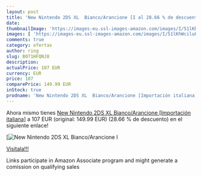 ```yaml
---
layout: post
title: 'New Nintendo 2DS XL  Bianco/Arancione [I al 28.66 % de descuento'
date: 
thumbnailImage: 'https://images-eu.ssl-images-amazon.com/images/I/51lKhWciluL._SL200_.jpg'
images: [ 'https://images-eu.ssl-images-amazon.com/images/I/51lKhWciluL._SL200_.jpg' ]
comments: true
category: ofertas
author: ring
slug: B071HFQNJ8
description:
actualPrice: 107 EUR
currency: EUR
price: 107
comparePrice: 149.99 EUR
inStock: true
prodname: 'New Nintendo 2DS XL  Bianco/Arancione [Importación italiana]'
---
```


Ahora mismo tienes [New Nintendo 2DS XL  Bianco/Arancione [Importación italiana]](https://www.amazon.es/dp/B071HFQNJ8/?tag=tolees-21) a 107 EUR (original: 149.99 EUR) (28.66 %  de descuento) en el siguiente enlace!

[![New Nintendo 2DS XL  Bianco/Arancione [I](https://images-eu.ssl-images-amazon.com/images/I/51lKhWciluL._SL200_.jpg)](https://www.amazon.es/dp/B071HFQNJ8/?tag=tolees-21)

[Visítala!!!](https://www.amazon.es/dp/B071HFQNJ8/?tag=tolees-21)

Links participate in Amazon Associate program and might generate a comission on qualifying sales
